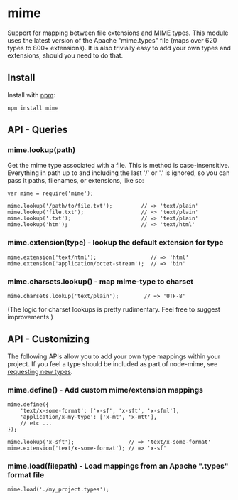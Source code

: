 # mime

Support for mapping between file extensions and MIME types.  This module uses the latest version of the Apache "mime.types" file (maps over 620 types to 800+ extensions).  It is also trivially easy to add your own types and extensions, should you need to do that.

## Install

Install with [npm](http://github.com/isaacs/npm):

    npm install mime

## API - Queries

### mime.lookup(path)
Get the mime type associated with a file. This is method is case-insensitive. Everything in path up to and including the last '/' or '.' is ignored, so you can pass it paths, filenames, or extensions, like so:

    var mime = require('mime');

    mime.lookup('/path/to/file.txt');         // => 'text/plain'
    mime.lookup('file.txt');                  // => 'text/plain'
    mime.lookup('.txt');                      // => 'text/plain'
    mime.lookup('htm');                       // => 'text/html'

### mime.extension(type) - lookup the default extension for type

    mime.extension('text/html');                 // => 'html'
    mime.extension('application/octet-stream');  // => 'bin'

### mime.charsets.lookup() - map mime-type to charset

    mime.charsets.lookup('text/plain');        // => 'UTF-8'

(The logic for charset lookups is pretty rudimentary.  Feel free to suggest improvements.)

## API - Customizing

The following APIs allow you to add your own type mappings within your project.  If you feel a type should be included as part of node-mime, see [requesting new types](https://github.com/bentomas/node-mime/wiki/Requesting-New-Types).
### mime.define() - Add custom mime/extension mappings

    mime.define({
        'text/x-some-format': ['x-sf', 'x-sft', 'x-sfml'],
        'application/x-my-type': ['x-mt', 'x-mtt'],
        // etc ...
    });

    mime.lookup('x-sft');                 // => 'text/x-some-format'
    mime.extension('text/x-some-format'); // => 'x-sf'

### mime.load(filepath) - Load mappings from an Apache ".types" format file

    mime.load('./my_project.types');
